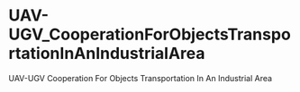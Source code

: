 # UAV-UGV_CooperationForObjectsTransportationInAnIndustrialArea
UAV-UGV Cooperation For Objects Transportation In An Industrial Area
